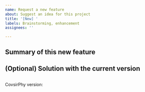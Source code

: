 ```yaml
---
name: Request a new feature
about: Suggest an idea for this project
title: '[New] '
labels: Brainstorming, enhancement
assignees: ''

---
```


## Summary of this new feature


## (Optional) Solution with the current version
```Python

```
CovsirPhy version: 
